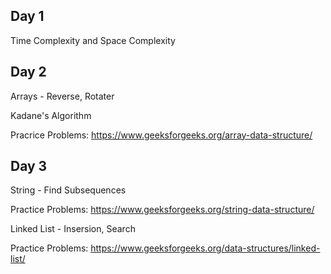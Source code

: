 ## Day 1
Time Complexity and Space Complexity

## Day 2
Arrays - Reverse, Rotater

Kadane's Algorithm

Pracrice Problems: https://www.geeksforgeeks.org/array-data-structure/

## Day 3
String - Find Subsequences

Practice Problems: https://www.geeksforgeeks.org/string-data-structure/

Linked List - Insersion, Search

Practice Problems: https://www.geeksforgeeks.org/data-structures/linked-list/


